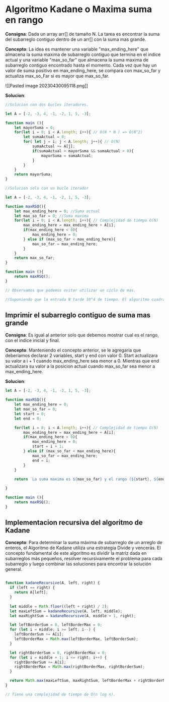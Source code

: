 # Algoritmo Kadane o Maxima suma en rango

**Consigna**: Dada un array arr[] de tamaño N. La tarea es encontrar la suma del subarreglo contiguo dentro de un arr[] con la suma mas grande.

**Concepto**: La idea es mantener una variable "max_ending_here" que almacena la suma maxima de subarreglo contiguo que termina en el indice actual y una variable "max_so_far" que almacena la suma maxima de subarreglo contiguo encontrado hasta el momento. Cada vez que hay un valor de suma positivo en max_ending_here, se compara con max_so_far y actualiza max_so_Far si es mayor que max_so_far.

![[Pasted image 20230430095118.png]]

**Solucion**:

```js
//Solucion con dos bucles iteradores.

let A = [-2, -3, 4, -1, -2, 1, 5, -3];

function main (){
    let mayorSuma = 0;
    for(let i = 0; i < A.length; i++){ // 0(N * N ) => O(N^2)
        let sumaActual = 0;
        for( let j = i; j < A.length; j++){ // O(N)
            sumaActual += A[j];
            if(sumaActual > mayorSuma && sumaActual > 0){
                mayorSuma = sumaActual;
            }
        }
    }
    return mayorSuma;
}

//Solucion solo con un bucle iterador

let A = [-2, -3, 4, -1, -2, 1, 5, -3];

function maxRSQ(){
    let max_ending_here = 0; //Suma actual
    let max_so_far = 0; //Suma maxima
    for(let i = 0; i < A.length; i++){ // Complejidad de tiempo O(N)
        max_ending_here = max_ending_here + A[i];
        if(max_ending_here < 0){
            max_ending_here = 0;
        } else if (max_so_far < max_ending_here){
            max_so_far = max_ending_here;
        }
    }
    return max_so_far;
}

function main (){
    return maxRSQ();
}

// Observamos que podemos evitar utilizar un ciclo de mas.

//Suponiendo que la entrada N tarde 10^4 de tiempo. El algoritmo cuadratico seria O(N ^ 2) = O(10^8), es decir 1segundo. Mientras que el algoritmo lineal O(N) = (10^4), es decir medio segundo.
```

## Imprimir el subarreglo contiguo de suma mas grande

**Consigna**: Es igual al anterior solo que debemos mostrar cual es el rango, con el indice inicial y final.

**Concepto**: Manteniendo el concepto anterior, se le agregaria que deberiamos declarar 2 variables, start y end con valor 0. Start actualizara su valor a i + 1 cuando max_ending_here sea menor a 0. Mientras que end actualizara su valor a la posicion actual cuando max_so_far sea menor a max_ending_here.

**Solucion**: 

```js
let A = [-2, -3, 4, -1, -2, 1, 5, -3];

function maxRSQ(){
    let max_ending_here = 0;
    let max_so_far = 0;
    let start = 0;
    let end = 0;

    for(let i = 0; i < A.length; i++){ // Complejidad de tiempo O(N)
        max_ending_here = max_ending_here + A[i];
        if(max_ending_here < 0){
            max_ending_here = 0;
            start = i + 1;
        } else if (max_so_far < max_ending_here){
            max_so_far = max_ending_here;
            end = i;
        }
    }
    
    return `La suma maxima es ${max_so_far} y el rango (${start}, ${end})`;

}

function main (){
    return maxRSQ();
}
```

## Implementacion recursiva del algoritmo de Kadane

**Concepto**: Para determinar la suma máxima de subarreglo de un arreglo de enteros, el Algoritmo de Kadane utiliza una estrategia Divide y vencerás. El concepto fundamental de este algoritmo es dividir la matriz dada en subarreglos más pequeños, resolver recursivamente el problema para cada subarreglo y luego combinar las soluciones para encontrar la solución general.

```js

function kadaneRecursive(A, left, right) {
  if (left == right) {
    return A[left];
  }
  
  let middle = Math.floor((left + right) / 2);
  let maxLeftSum = kadaneRecursive(A, left, middle);
  let maxRightSum = kadaneRecursive(A, middle + 1, right);

  let leftBorderSum = 0, leftBorderMax = 0;
  for (let i = middle; i >= left; i--) {
    leftBorderSum += A[i];
    leftBorderMax = Math.max(leftBorderMax, leftBorderSum);
  }

  let rightBorderSum = 0, rightBorderMax = 0;
  for (let i = middle + 1; i <= right; i++) {
    rightBorderSum += A[i];
    rightBorderMax = Math.max(rightBorderMax, rightBorderSum);
  }

  return Math.max(maxLeftSum, maxRightSum, leftBorderMax + rightBorderMax);
}

// Tiene una complejidad de tiempo de O(n log n).
```
